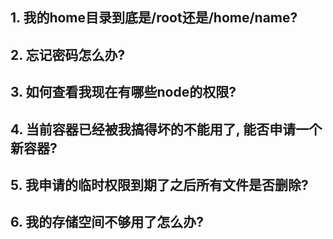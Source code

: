 ## 1. 我的home目录到底是/root还是/home/name?

## 2. 忘记密码怎么办?

## 3. 如何查看我现在有哪些node的权限?

## 4. 当前容器已经被我搞得坏的不能用了, 能否申请一个新容器?

## 5. 我申请的临时权限到期了之后所有文件是否删除?

## 6. 我的存储空间不够用了怎么办?
